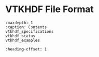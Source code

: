 # VTKHDF File Format

```{toctree}
:maxdepth: 1
:caption: Contents
vtkhdf_specifications
vtkhdf_status
vtkhdf_examples
```

```{include} vtkhdf_introduction.md
:heading-offset: 1
```
